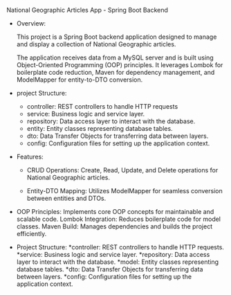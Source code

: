 National Geographic Articles App - Spring Boot Backend

* Overview:
  
    This project is a Spring Boot backend application designed to manage
    and display a collection of National Geographic articles.
    
    The application receives data from a MySQL server and is built 
    using Object-Oriented Programming (OOP) principles.
    It leverages Lombok for boilerplate code reduction, 
    Maven for dependency management, and ModelMapper for entity-to-DTO conversion.
  
* project Structure:
     
    * controller: REST controllers to handle HTTP requests
    * service: Business logic and service layer.
    * repository: Data access layer to interact with the database.
    * entity: Entity classes representing database tables.
    * dto: Data Transfer Objects for transferring data between layers.
    * config: Configuration files for setting up the application context.

* Features:
   * CRUD Operations: Create, Read, Update, and Delete operations
    for National Geographic articles.

   * Entity-DTO Mapping: Utilizes ModelMapper for seamless conversion
    between entities and DTOs.
  
 * OOP Principles:
    Implements core OOP concepts for maintainable and scalable code.
    Lombok Integration: Reduces boilerplate code for model classes.
    Maven Build: Manages dependencies and builds the project efficiently.
  
* Project Structure:
    *controller: REST controllers to handle HTTP requests.
    *service: Business logic and service layer.
    *repository: Data access layer to interact with the database.
    *model: Entity classes representing database tables.
    *dto: Data Transfer Objects for transferring data between layers.
    *config: Configuration files for setting up the application context.

    
